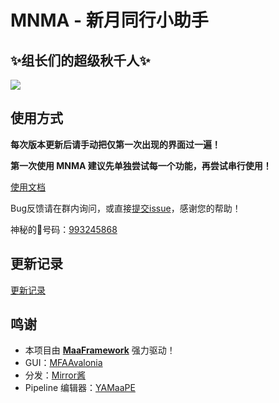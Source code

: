 # MNMA - 新月同行小助手
## ✨组长们的超级秋千人✨  

![](https://s21.ax1x.com/2025/04/15/pEf0CDA.png)

## 使用方式

​**​每次版本更新后请手动把仅第一次出现的界面过一遍！​**​

**第一次使用 MNMA 建议先单独尝试每一个功能，再尝试串行使用！**

[使用文档](https://docs.codax.site/mnma/)

Bug反馈请在群内询问，或直接[提交issue](https://github.com/kqcoxn/MaaNewMoonAccompanying/issues?q=is%3Aissue)，感谢您的帮助！

神秘的🐧号码：[993245868](http://qm.qq.com/cgi-bin/qm/qr?_wv=1027&k=VMC132QhbMDLi5U62MlDRvtCMj9WOXRr&authKey=yJNKO4sQ%2BBFHpBCLSSEvVOAyz%2FPjknNSl70W3ugg2%2BpELnKmEiHamj1emJMWcLwQ&noverify=0&group_code=993245868)

## 更新记录

[更新记录](https://github.com/kqcoxn/MaaNewMoonAccompanying?tab=readme-ov-file#%E6%9B%B4%E6%96%B0%E8%AE%B0%E5%BD%95)

## 鸣谢

- 本项目由 **[MaaFramework](https://github.com/MaaXYZ/MaaFramework)** 强力驱动！
- GUI：[MFAAvalonia](https://github.com/SweetSmellFox/MFAAvalonia/tree/master)
- 分发：[Mirror酱](https://mirrorchyan.com/zh/get-start&source=mnma-anno)
- Pipeline 编辑器：[YAMaaPE](https://github.com/kqcoxn/YAMaaPE)
